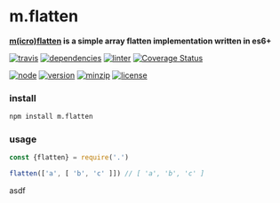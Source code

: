m.flatten
===
**[m(icro)](https://github.com/ivoputzer/m.cro#readme)[flatten](https://github.com/ivoputzer/m.flatten) is a simple array flatten implementation written in es6+**

[![travis](https://img.shields.io/travis/ivoputzer/m.flatten.svg?style=for-the-badge)](https://travis-ci.org/ivoputzer/m.flatten)
[![dependencies](https://img.shields.io/badge/dependencies-none-blue.svg?style=for-the-badge&colorB=44CC11)](package.json)
[![linter](https://img.shields.io/badge/coding%20style-standard-brightgreen.svg?style=for-the-badge)](http://standardjs.com/)
[![Coverage Status](https://img.shields.io/coveralls/ivoputzer/m.flatten.svg?style=for-the-badge)](https://coveralls.io/github/ivoputzer/m.flatten?branch=master)

[![node](https://img.shields.io/badge/node-6%2B-blue.svg?style=for-the-badge)](https://nodejs.org/docs/v6.0.0/api)
[![version](https://img.shields.io/npm/v/m.flatten.svg?style=for-the-badge&colorB=007EC6)](https://www.npmjs.com/package/m.flatten)
[![minzip](https://img.shields.io/bundlephobia/minzip/m.flatten.svg?style=for-the-badge)](https://www.npmjs.com/package/m.flatten)
[![license](https://img.shields.io/badge/license-MIT-blue.svg?style=for-the-badge&colorB=007EC6)](https://spdx.org/licenses/MIT)

### install
```sh
npm install m.flatten
```

### usage
```js
const {flatten} = require('.')

flatten(['a', [ 'b', 'c' ]]) // [ 'a', 'b', 'c' ]
```


asdf
